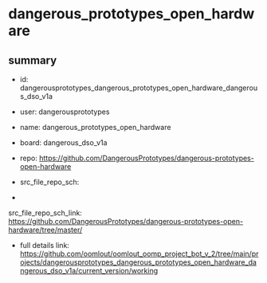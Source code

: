 # dangerous_prototypes_open_hardware
 
## summary 
* id: dangerousprototypes_dangerous_prototypes_open_hardware_dangerous_dso_v1a
* user: dangerousprototypes
* name: dangerous_prototypes_open_hardware
* board: dangerous_dso_v1a
* repo: https://github.com/DangerousPrototypes/dangerous-prototypes-open-hardware



* src_file_repo_sch: 
*
 src_file_repo_sch_link: https://github.com/DangerousPrototypes/dangerous-prototypes-open-hardware/tree/master/
* full details link: https://github.com/oomlout/oomlout_oomp_project_bot_v_2/tree/main/projects/dangerousprototypes_dangerous_prototypes_open_hardware_dangerous_dso_v1a/current_version/working  






